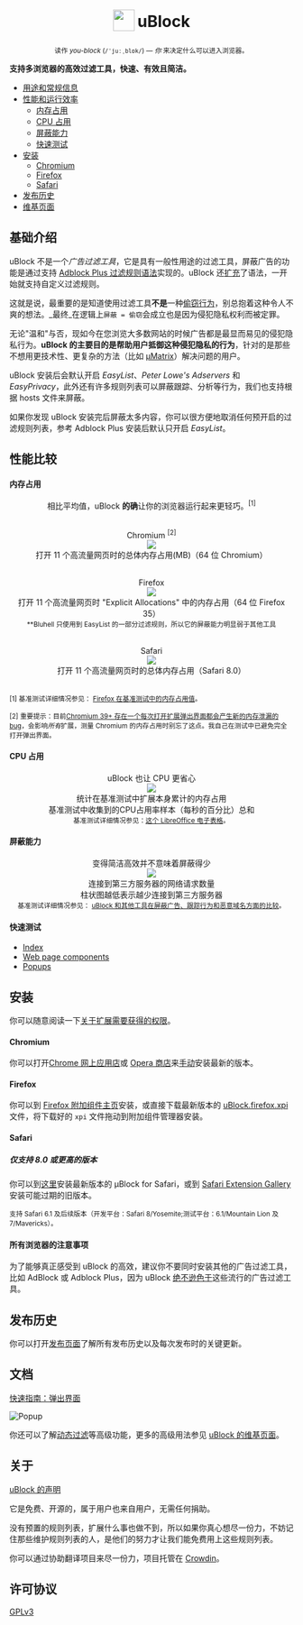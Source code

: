 <h1 align="center">
<sub>
<img src="https://raw.githubusercontent.com/gorhill/uBlock/master/doc/img/icon38@2x.png"
height="38"
width="38">
</sub>
uBlock
</h1>
<p align="center">
<sup> <!-- Pronounciation -->
      读作 <i>you-block</i> (<code>/ˈjuːˌblɒk/</code>) — <i>你</i> 来决定什么可以进入浏览器。
</sup>
<br>
</p>

**支持多浏览器的高效过滤工具，快速、有效且简洁。**&nbsp;&nbsp;[<img src="https://travis-ci.org/gorhill/uBlock.svg?branch=master" height="12">](https://travis-ci.org/gorhill/uBlock)

* [用途和常规信息](#基础介绍)
* [性能和运行效率](#性能比较)
  * [内存占用](#内存占用)
  * [CPU 占用](#cpu-占用)
  * [屏蔽能力](#屏蔽能力)
  * [快速测试](#快速测试)
* [安装](#安装)
  * [Chromium](#chromium)
  * [Firefox](#firefox)
  * [Safari](#safari)
* [发布历史](#发布历史)
* [维基页面](https://github.com/fang5566/uBlock/wiki)

## 基础介绍

uBlock 不是一个*广告过滤工具*，它是具有一般性用途的过滤工具，屏蔽广告的功能是通过支持 [Adblock Plus 过滤规则语法](https://adblockplus.org/zh_CN/filters)实现的。uBlock 还[扩充](https://github.com/fang5566/uBlock/wiki/%E6%89%A9%E5%85%85%E7%9A%84%E8%BF%87%E6%BB%A4%E8%A7%84%E5%88%99%E8%AF%AD%E6%B3%95)了语法，一开始就支持自定义过滤规则。

这就是说，最重要的是知道使用过滤工具**不是**一种[偷窃行为](https://twitter.com/LeaVerou/status/518154828166725632)，别总抱着这种令人不爽的想法。_最终_在逻辑上`屏蔽 = 偷窃`会成立也是因为侵犯隐私权利而被定罪。

无论"温和"与否，现如今在您浏览大多数网站的时候广告都是最显而易见的侵犯隐私行为。**uBlock 的主要目的是帮助用户抵御这种侵犯隐私的行为**，针对的是那些不想用更技术性、更复杂的方法（比如 [µMatrix](https://github.com/gorhill/uMatrix)）解决问题的用户。

uBlock 安装后会默认开启 _EasyList_、_Peter Lowe's Adservers_ 和 _EasyPrivacy_，此外还有许多规则列表可以屏蔽跟踪、分析等行为，我们也支持根据 hosts 文件来屏蔽。

如果你发现 uBlock 安装完后屏蔽太多内容，你可以很方便地取消任何预开启的过滤规则列表，参考 Adblock Plus 安装后默认只开启 _EasyList_。

## 性能比较

#### 内存占用

<div align="center">
相比平均值，uBlock <b>的确</b>让你的浏览器运行起来更轻巧。<sup>[1]</sup><br><br>

Chromium <sup>[2]</sup><br>
<img src="https://raw.githubusercontent.com/gorhill/uBlock/master/doc/benchmarks/mem-usage-overall-chart-20141224.png" /><br>打开 11 个高流量网页时的总体内存占用(MB)（64 位 Chromium）<br><br>

Firefox<br>
<img src="https://raw.githubusercontent.com/gorhill/uBlock/master/doc/benchmarks/mem-usage-overall-chart-20150205.png" /><br>打开 11 个高流量网页时 "Explicit Allocations" 中的内存占用（64 位 Firefox 35）<br><sup>**Bluhell 只使用到 EasyList 的一部分过滤规则，所以它的屏蔽能力明显弱于其他工具</sup><br><br>

Safari<br>
<img src="https://raw.githubusercontent.com/gorhill/uBlock/master/doc/benchmarks/mem-usage-overall-chart-safari-20150205.png" /><br>打开 11 个高流量网页时的总体内存占用（Safari 8.0）<br><br>

</div>

<sup>[1] 基准测试详细情况参见： <a href="https://github.com/fang5566/uBlock/wiki/Firefox-%E5%9C%A8%E5%9F%BA%E5%87%86%E6%B5%8B%E8%AF%95%E4%B8%AD%E7%9A%84%E5%86%85%E5%AD%98%E5%8D%A0%E7%94%A8%E5%80%BC">Firefox 在基准测试中的内存占用值</a>。</sup><br>

<sup>[2] 重要提示：目前[Chromium 39+ 存在一个每次打开扩展弹出界面都会产生新的内存泄漏的 bug](https://code.google.com/p/chromium/issues/detail?id=441500)，会影响<i>所有</i>扩展，测量 Chromium 的内存占用时别忘了这点。我自己在测试中已避免完全打开弹出界面。</sup><br>

#### CPU 占用

<p align="center">
uBlock 也让 CPU 更省心<br>
<img src="https://raw.githubusercontent.com/gorhill/uBlock/master/doc/benchmarks/cpu-usage-overall-chart-20141226.png" /><br>统计在基准测试中扩展本身累计的内存占用<br>基准测试中收集到的CPU占用率样本（每秒的百分比）总和<br>
<sup>基准测试详细情况参见：<a href="https://github.com/gorhill/uBlock/blob/master/doc/benchmarks/cpu-usage-overall-20141226.ods">这个 LibreOffice 电子表格</a>。</sup>
</p>

#### 屏蔽能力

<p align="center">
变得简洁高效并不意味着屏蔽得少<br>
<img src="https://raw.githubusercontent.com/gorhill/uBlock/master/doc/benchmarks/privex-201409-30.png" /><br>连接到第三方服务器的网络请求数量<br>柱状图越低表示越少连接到第三方服务器<br>
<sup>基准测试详细情况参见： 
<a href="https://github.com/fang5566/uBlock/wiki/uBlock-%E5%92%8C%E5%85%B6%E4%BB%96%E5%B7%A5%E5%85%B7%E5%9C%A8%E5%B1%8F%E8%94%BD%E5%B9%BF%E5%91%8A%E3%80%81%E8%B7%9F%E8%B8%AA%E8%A1%8C%E4%B8%BA%E5%92%8C%E6%81%B6%E6%84%8F%E5%9F%9F%E5%90%8D%E6%96%B9%E9%9D%A2%E7%9A%84%E6%AF%94%E8%BE%83">uBlock 和其他工具在屏蔽广告、跟踪行为和恶意域名方面的比较</a>。
</p>

#### 快速测试

- [Index](http://raymondhill.net/ublock/tests.html)
- [Web page components](http://raymondhill.net/ublock/tiles1.html)
- [Popups](http://raymondhill.net/ublock/popup.html)

## 安装

你可以随意阅读一下[关于扩展需要获得的权限](https://github.com/fang5566/uBlock/wiki/%E5%85%B3%E4%BA%8E%E6%89%A9%E5%B1%95%E9%9C%80%E8%A6%81%E8%8E%B7%E5%BE%97%E7%9A%84%E6%9D%83%E9%99%90)。

#### Chromium

你可以打开[Chrome 网上应用店](https://chrome.google.com/webstore/detail/cjpalhdlnbpafiamejdnhcphjbkeiagm)或 [Opera 商店](https://addons.opera.com/en-gb/extensions/details/ublock/)来[手动](https://github.com/gorhill/uBlock/tree/master/dist#install)安装最新的版本。

#### Firefox

你可以到 [Firefox 附加组件主页](https://addons.mozilla.org/en-US/firefox/addon/ublock/)安装，或直接下载最新版本的 [uBlock.firefox.xpi](https://github.com/gorhill/uBlock/releases) 文件，将下载好的 `xpi` 文件拖动到附加组件管理器安装。

#### Safari

##### 仅支持 8.0 或更高的版本

你可以到[这里](https://chrismatic.io/ublock)安装最新版本的 µBlock for Safari，或到 [Safari Extension Gallery](https://extensions.apple.com/details/?id=net.gorhill.uBlock-96G4BAKDQ9) 安装可能过期的旧版本。

<sup>支持 Safari 6.1 及后续版本（开发平台：Safari 8/Yosemite;测试平台：6.1/Mountain Lion 及 7/Mavericks）。</sup>

#### 所有浏览器的注意事项

为了能够真正感受到 uBlock 的高效，建议你不要同时安装其他的广告过滤工具，比如 AdBlock 或 Adblock Plus，因为 uBlock [绝不逊色于](#屏蔽能力)这些流行的广告过滤工具。

## 发布历史

你可以打开[发布页面](https://github.com/chrisaljoudi/uBlock/releases)了解所有发布历史以及每次发布时的关键更新。

## 文档

[快速指南：弹出界面](https://github.com/fang5566/uBlock/wiki/%E5%BF%AB%E9%80%9F%E6%8C%87%E5%8D%97%EF%BC%9A%E5%BC%B9%E5%87%BA%E7%95%8C%E9%9D%A2)

![Popup](https://raw.githubusercontent.com/gorhill/uBlock/master/doc/img/popup-1.png)

你还可以了解[动态过滤](https://github.com/fang5566/uBlock/wiki/%E5%8A%A8%E6%80%81%E8%BF%87%E6%BB%A4)等高级功能，更多的高级用法参见 [uBlock 的维基页面](https://github.com/fang5566/uBlock/wiki)。

## 关于

[uBlock 的声明](MANIFESTO.md)

它是免费、开源的，属于用户也来自用户，无需任何捐助。

没有预置的规则列表，扩展什么事也做不到，所以如果你真心想尽一份力，不妨记住那些维护规则列表的人，是他们的努力才让我们能免费用上这些规则列表。

你可以通过协助翻译项目来尽一份力，项目托管在 [Crowdin](https://crowdin.net/project/ublock)。

## 许可协议

[GPLv3](https://github.com/gorhill/uBlock/blob/master/LICENSE.txt)

